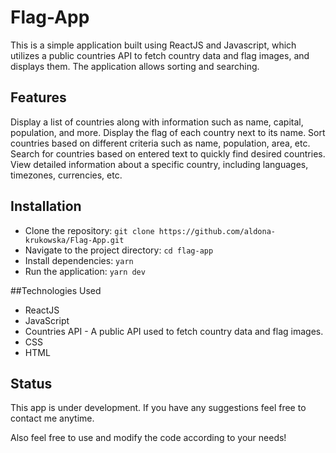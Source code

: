 # Flag-App

This is a simple application built using ReactJS and Javascript, which utilizes a public countries API to fetch country data and flag images, and displays them. The application allows sorting and searching.

## Features
Display a list of countries along with information such as name, capital, population, and more.
Display the flag of each country next to its name.
Sort countries based on different criteria such as name, population, area, etc.
Search for countries based on entered text to quickly find desired countries.
View detailed information about a specific country, including languages, timezones, currencies, etc.

## Installation

 - Clone the repository: `git clone https://github.com/aldona-krukowska/Flag-App.git`
 - Navigate to the project directory: `cd flag-app`
 - Install dependencies: `yarn`
 - Run the application: `yarn dev`

##Technologies Used
 - ReactJS
 - JavaScript
 - Countries API - A public API used to fetch country data and flag images.
 - CSS
 - HTML

## Status
This app is under development. If you have any suggestions feel free to contact me anytime.

Also feel free to use and modify the code according to your needs!
